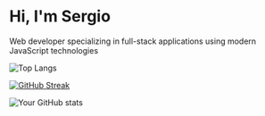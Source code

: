 
<h1>Hi, I'm Sergio</h1>
<p>Web developer specializing in full-stack applications using modern JavaScript technologies</p>

<div>

![Top Langs](https://github-readme-stats.vercel.app/api/top-langs/?username=tutaabsoluta&layout=compact)

[![GitHub Streak](https://github-readme-streak-stats.herokuapp.com?user=tutaabsoluta&theme=dark&ring=fb4362&file=fb4362&currStreakNum=fb4362&currStreakLabel=fb4362&hide_border=true)](https://git.io/streak-stats)

![Your GitHub stats](https://github-readme-stats.vercel.app/api?username=tutaabsoluta&hide_border=true&show_icons=true&bg_color=151515&title_color=fb4362&icon_color=fb4362&text_bold=false&text_color=9e9e9e)

</div>
